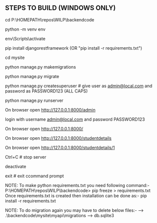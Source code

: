 STEPS TO BUILD (WINDOWS ONLY)
-----------------------------

cd P:\HOMEPATH\repos\WILP\backendcode

python -m venv env

env\Scripts\activate

pip install djangorestframework (OR "pip install -r requirements.txt")

cd mysite

python manage.py makemigrations

python manage.py migrate

python manage.py createsuperuser # give user as admin@local.com and password as PASSWORD123 (ALL CAPS)

python manage.py runserver

On browser open http://127.0.0.1:8000/admin

login with username admin@local.com and password PASSWORD123

On browser open http://127.0.0.1:8000/

On browser open http://127.0.0.1:8000/studentdetails

On browser open http://127.0.0.1:8000/studentdetails/1

Ctrl+C # stop server

deactivate

exit # exit ccommand prompt




NOTE: To make python requirements.txt you need following command:-
P:\HOMEPATH\repos\WILP\backendcode> pip freeze > requirements.txt
Once requirements.txt is created then installation can be done as:-
pip install -r requirements.txt




NOTE: To do migration again you may have to delete below files:-
--> .\backendcode\mysite\myapi\migrations
--> db.sqlite3
